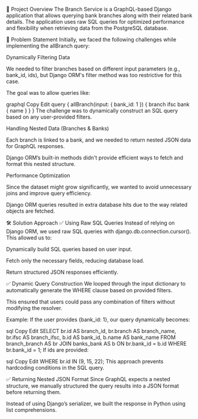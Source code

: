 📌 Project Overview
The Branch Service is a GraphQL-based Django application that allows querying bank branches along with their related bank details. The application uses raw SQL queries for optimized performance and flexibility when retrieving data from the PostgreSQL database.

🚀 Problem Statement
Initially, we faced the following challenges while implementing the allBranch query:

Dynamically Filtering Data

We needed to filter branches based on different input parameters (e.g., bank_id, ids), but Django ORM's filter method was too restrictive for this case.

The goal was to allow queries like:

graphql
Copy
Edit
query {
  allBranch(input: { bank_id: 1 }) {
    branch
    ifsc
    bank {
      name
    }
  }
}
The challenge was to dynamically construct an SQL query based on any user-provided filters.

Handling Nested Data (Branches & Banks)

Each branch is linked to a bank, and we needed to return nested JSON data for GraphQL responses.

Django ORM’s built-in methods didn't provide efficient ways to fetch and format this nested structure.

Performance Optimization

Since the dataset might grow significantly, we wanted to avoid unnecessary joins and improve query efficiency.

Django ORM queries resulted in extra database hits due to the way related objects are fetched.

🛠️ Solution Approach
✅ Using Raw SQL Queries
Instead of relying on Django ORM, we used raw SQL queries with django.db.connection.cursor().
This allowed us to:

Dynamically build SQL queries based on user input.

Fetch only the necessary fields, reducing database load.

Return structured JSON responses efficiently.

✅ Dynamic Query Construction
We looped through the input dictionary to automatically generate the WHERE clause based on provided filters.

This ensured that users could pass any combination of filters without modifying the resolver.

Example: If the user provides {bank_id: 1}, our query dynamically becomes:

sql
Copy
Edit
SELECT br.id AS branch_id, br.branch AS branch_name, br.ifsc AS branch_ifsc,
       b.id AS bank_id, b.name AS bank_name
FROM branch_branch AS br
JOIN banks_bank AS b ON br.bank_id = b.id
WHERE br.bank_id = 1;
If ids are provided:

sql
Copy
Edit
WHERE br.id IN (9, 15, 22);
This approach prevents hardcoding conditions in the SQL query.

✅ Returning Nested JSON Format
Since GraphQL expects a nested structure, we manually structured the query results into a JSON format before returning them.

Instead of using Django’s serializer, we built the response in Python using list comprehensions.

